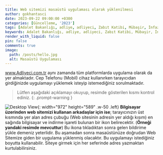 ```yaml
---
title: Web sitemizi masaüstü uygulaması olarak yüklenilmesi
author: gokhantasci
date: 2023-09-22 09:00:00 +0300
categories: [Güncelleme, '2023']
tags: [Adalet Bakanlığı, adliye, adliyeci, Zabıt Katibi, Mübaşir, İnfaz Koruma Memuru]
keywords: Adalet Bakanlığı, adliye, adliyeci, Zabıt Katibi, Mübaşir, İnfaz Koruma Memuru
render_with_liquid: false
pin: false
comments: true
image:
  path: /posts/hello.jpg
  alt: Masaüstü Uygulaması
---
```


www.Adliyeci.com.tr aynı zamanda tüm platformlarda uygulama olarak da yer almaktadır. 
Cep Telefonu (Mobil) cihaz kullanırken tarayıcıdan girdiğinizde uygulamayı yüklemek isteyip istemediğiniz sorulmaktadır.

> Lütfen aşağıdaki açıklamayı okuyup, resimde gösterilen kısmı kontrol ediniz.
{: .prompt-warning }

![Desktop View](/posts/uygulama.png){: width="972" height="589" .w-50 .left}
**Bilgisayar üzerinden web sitemizi kullanan arkadaşlar için ise**; tarayıcınızın üst kısmında yer alan adres çubuğu (Web sitesinin adresin yer aldığı kısım) en sağında bilgisayar ve indirme işareti bulunan bir ikon belirecektir. (**Örneği yandaki resimde mevcuttur**) Bu ikona tıkladıktan sonra gelen bildirime yükle demeniz yeterlidir. Bu aşamadan sonra masaüstünüze doğrudan Web Sitemize giden bir uygulama yüklenmiş olacaktır. Bu uygulamayı istediğiniz boyutta kullanabilir. Siteye girmek için her seferinde adres yazmaktan kurtulabilirsiniz.